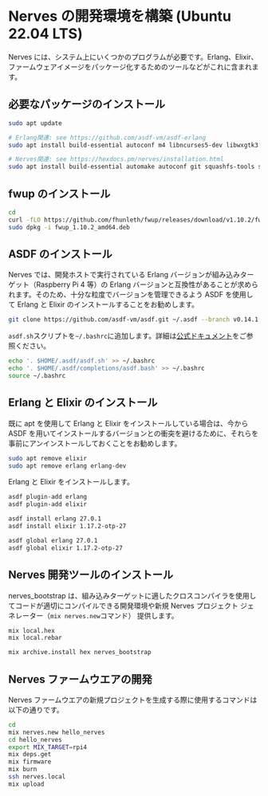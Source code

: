 # Nerves の開発環境を構築 (Ubuntu 22.04 LTS)

Nerves には、システム上にいくつかのプログラムが必要です。Erlang、Elixir、ファームウェアイメージをパッケージ化するためのツールなどがこれに含まれます。

## 必要なパッケージのインストール

```bash
sudo apt update

# Erlang関連: see https://github.com/asdf-vm/asdf-erlang
sudo apt install build-essential autoconf m4 libncurses5-dev libwxgtk3.0-gtk3-dev libwxgtk-webview3.0-gtk3-dev libgl1-mesa-dev libglu1-mesa-dev libpng-dev libssh-dev unixodbc-dev xsltproc fop libxml2-utils libncurses-dev openjdk-11-jdk

# Nerves関連: see https://hexdocs.pm/nerves/installation.html
sudo apt install build-essential automake autoconf git squashfs-tools ssh-askpass pkg-config curl libmnl-dev
```

## fwup のインストール

```bash
cd
curl -fLO https://github.com/fhunleth/fwup/releases/download/v1.10.2/fwup_1.10.2_amd64.deb
sudo dpkg -i fwup_1.10.2_amd64.deb
```

## ASDF のインストール

Nerves では、開発ホストで実行されている Erlang バージョンが組み込みターゲット（Raspberry Pi 4 等）の Erlang バージョンと互換性があることが求められます。そのため、十分な粒度でバージョンを管理できるよう ASDF を使用して Erlang と Elixir のインストールすることをお勧めします。

```bash
git clone https://github.com/asdf-vm/asdf.git ~/.asdf --branch v0.14.1
```

`asdf.sh`スクリプトを`~/.bashrc`に追加します。詳細は[公式ドキュメント](https://asdf-vm.com/ja-jp/guide/getting-started.html)をご参照ください。

```bash
echo '. $HOME/.asdf/asdf.sh' >> ~/.bashrc
echo '. $HOME/.asdf/completions/asdf.bash' >> ~/.bashrc
source ~/.bashrc
```

## Erlang と Elixir のインストール

既に apt を使用して Erlang と Elixir をインストールしている場合は、今から ASDF を用いてインストールするバージョンとの衝突を避けるために、それらを事前にアンインストールしておくことをお勧めします。

```bash
sudo apt remove elixir
sudo apt remove erlang erlang-dev
```

Erlang と Elixir をインストールします。

```bash
asdf plugin-add erlang
asdf plugin-add elixir

asdf install erlang 27.0.1
asdf install elixir 1.17.2-otp-27

asdf global erlang 27.0.1
asdf global elixir 1.17.2-otp-27
```

## Nerves 開発ツールのインストール

nerves_bootstrap は、組み込みターゲットに適したクロスコンパイラを使用してコードが適切にコンパイルできる開発環境や新規 Nerves プロジェクト ジェネレーター（`mix nerves.new`コマンド） 提供します。

```bash
mix local.hex
mix local.rebar

mix archive.install hex nerves_bootstrap
```

## Nerves ファームウエアの開発

Nerves ファームウエアの新規プロジェクトを生成する際に使用するコマンドは以下の通りです。

```bash
cd
mix nerves.new hello_nerves
cd hello_nerves
export MIX_TARGET=rpi4
mix deps.get
mix firmware
mix burn
ssh nerves.local
mix upload
```
